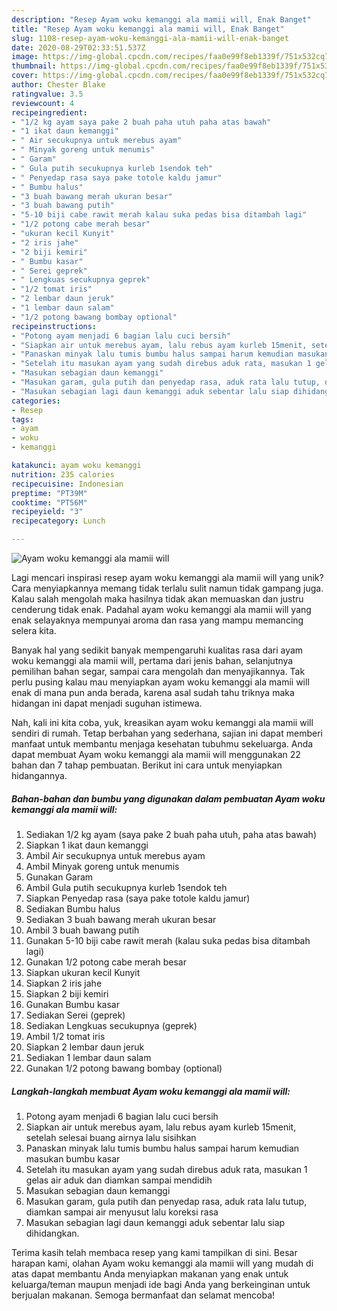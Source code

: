 ```yaml
---
description: "Resep Ayam woku kemanggi ala mamii will, Enak Banget"
title: "Resep Ayam woku kemanggi ala mamii will, Enak Banget"
slug: 1108-resep-ayam-woku-kemanggi-ala-mamii-will-enak-banget
date: 2020-08-29T02:33:51.537Z
image: https://img-global.cpcdn.com/recipes/faa0e99f8eb1339f/751x532cq70/ayam-woku-kemanggi-ala-mamii-will-foto-resep-utama.jpg
thumbnail: https://img-global.cpcdn.com/recipes/faa0e99f8eb1339f/751x532cq70/ayam-woku-kemanggi-ala-mamii-will-foto-resep-utama.jpg
cover: https://img-global.cpcdn.com/recipes/faa0e99f8eb1339f/751x532cq70/ayam-woku-kemanggi-ala-mamii-will-foto-resep-utama.jpg
author: Chester Blake
ratingvalue: 3.5
reviewcount: 4
recipeingredient:
- "1/2 kg ayam saya pake 2 buah paha utuh paha atas bawah"
- "1 ikat daun kemanggi"
- " Air secukupnya untuk merebus ayam"
- " Minyak goreng untuk menumis"
- " Garam"
- " Gula putih secukupnya kurleb 1sendok teh"
- " Penyedap rasa saya pake totole kaldu jamur"
- " Bumbu halus"
- "3 buah bawang merah ukuran besar"
- "3 buah bawang putih"
- "5-10 biji cabe rawit merah kalau suka pedas bisa ditambah lagi"
- "1/2 potong cabe merah besar"
- "ukuran kecil Kunyit"
- "2 iris jahe"
- "2 biji kemiri"
- " Bumbu kasar"
- " Serei geprek"
- " Lengkuas secukupnya geprek"
- "1/2 tomat iris"
- "2 lembar daun jeruk"
- "1 lembar daun salam"
- "1/2 potong bawang bombay optional"
recipeinstructions:
- "Potong ayam menjadi 6 bagian lalu cuci bersih"
- "Siapkan air untuk merebus ayam, lalu rebus ayam kurleb 15menit, setelah selesai buang airnya lalu sisihkan"
- "Panaskan minyak lalu tumis bumbu halus sampai harum kemudian masukan bumbu kasar"
- "Setelah itu masukan ayam yang sudah direbus aduk rata, masukan 1 gelas air aduk dan diamkan sampai mendidih"
- "Masukan sebagian daun kemanggi"
- "Masukan garam, gula putih dan penyedap rasa, aduk rata lalu tutup, diamkan sampai air menyusut lalu koreksi rasa"
- "Masukan sebagian lagi daun kemanggi aduk sebentar lalu siap dihidangkan."
categories:
- Resep
tags:
- ayam
- woku
- kemanggi

katakunci: ayam woku kemanggi 
nutrition: 235 calories
recipecuisine: Indonesian
preptime: "PT39M"
cooktime: "PT56M"
recipeyield: "3"
recipecategory: Lunch

---
```



![Ayam woku kemanggi ala mamii will](https://img-global.cpcdn.com/recipes/faa0e99f8eb1339f/751x532cq70/ayam-woku-kemanggi-ala-mamii-will-foto-resep-utama.jpg)

Lagi mencari inspirasi resep ayam woku kemanggi ala mamii will yang unik? Cara menyiapkannya memang tidak terlalu sulit namun tidak gampang juga. Kalau salah mengolah maka hasilnya tidak akan memuaskan dan justru cenderung tidak enak. Padahal ayam woku kemanggi ala mamii will yang enak selayaknya mempunyai aroma dan rasa yang mampu memancing selera kita.

Banyak hal yang sedikit banyak mempengaruhi kualitas rasa dari ayam woku kemanggi ala mamii will, pertama dari jenis bahan, selanjutnya pemilihan bahan segar, sampai cara mengolah dan menyajikannya. Tak perlu pusing kalau mau menyiapkan ayam woku kemanggi ala mamii will enak di mana pun anda berada, karena asal sudah tahu triknya maka hidangan ini dapat menjadi suguhan istimewa.




Nah, kali ini kita coba, yuk, kreasikan ayam woku kemanggi ala mamii will sendiri di rumah. Tetap berbahan yang sederhana, sajian ini dapat memberi manfaat untuk membantu menjaga kesehatan tubuhmu sekeluarga. Anda dapat membuat Ayam woku kemanggi ala mamii will menggunakan 22 bahan dan 7 tahap pembuatan. Berikut ini cara untuk menyiapkan hidangannya.

<!--inarticleads1-->

##### Bahan-bahan dan bumbu yang digunakan dalam pembuatan Ayam woku kemanggi ala mamii will:

1. Sediakan 1/2 kg ayam (saya pake 2 buah paha utuh, paha atas bawah)
1. Siapkan 1 ikat daun kemanggi
1. Ambil  Air secukupnya untuk merebus ayam
1. Ambil  Minyak goreng untuk menumis
1. Gunakan  Garam
1. Ambil  Gula putih secukupnya kurleb 1sendok teh
1. Siapkan  Penyedap rasa (saya pake totole kaldu jamur)
1. Sediakan  Bumbu halus
1. Sediakan 3 buah bawang merah ukuran besar
1. Ambil 3 buah bawang putih
1. Gunakan 5-10 biji cabe rawit merah (kalau suka pedas bisa ditambah lagi)
1. Gunakan 1/2 potong cabe merah besar
1. Siapkan ukuran kecil Kunyit
1. Siapkan 2 iris jahe
1. Siapkan 2 biji kemiri
1. Gunakan  Bumbu kasar
1. Sediakan  Serei (geprek)
1. Sediakan  Lengkuas secukupnya (geprek)
1. Ambil 1/2 tomat iris
1. Siapkan 2 lembar daun jeruk
1. Sediakan 1 lembar daun salam
1. Gunakan 1/2 potong bawang bombay (optional)




<!--inarticleads2-->

##### Langkah-langkah membuat Ayam woku kemanggi ala mamii will:

1. Potong ayam menjadi 6 bagian lalu cuci bersih
1. Siapkan air untuk merebus ayam, lalu rebus ayam kurleb 15menit, setelah selesai buang airnya lalu sisihkan
1. Panaskan minyak lalu tumis bumbu halus sampai harum kemudian masukan bumbu kasar
1. Setelah itu masukan ayam yang sudah direbus aduk rata, masukan 1 gelas air aduk dan diamkan sampai mendidih
1. Masukan sebagian daun kemanggi
1. Masukan garam, gula putih dan penyedap rasa, aduk rata lalu tutup, diamkan sampai air menyusut lalu koreksi rasa
1. Masukan sebagian lagi daun kemanggi aduk sebentar lalu siap dihidangkan.




Terima kasih telah membaca resep yang kami tampilkan di sini. Besar harapan kami, olahan Ayam woku kemanggi ala mamii will yang mudah di atas dapat membantu Anda menyiapkan makanan yang enak untuk keluarga/teman maupun menjadi ide bagi Anda yang berkeinginan untuk berjualan makanan. Semoga bermanfaat dan selamat mencoba!
